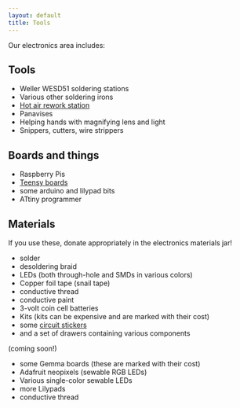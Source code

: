 ```yaml
---
layout: default
title: Tools
---
```


Our electronics area includes:


## Tools
- Weller WESD51 soldering stations
- Various other soldering irons
- [Hot air rework station](https://www.sparkfun.com/products/10706)
- Panavises
- Helping hands with magnifying lens and light
- Snippers, cutters, wire strippers


## Boards and things

- Raspberry Pis
- [Teensy boards](http://pjrc.com/teensy/index.html)
- some arduino and lilypad bits
- ATtiny programmer


## Materials
If you use these, donate appropriately in the electronics materials jar!

- solder
- desoldering braid
- LEDs (both through-hole and SMDs in various colors)
- Copper foil tape (snail tape)
- conductive thread
- conductive paint
- 3-volt coin cell batteries
- Kits (kits can be expensive and are marked with their cost)
- some [circuit stickers](https://www.crowdsupply.com/chibitronics/circuit-stickers)
- and a set of drawers containing various components

(coming soon!)

- some Gemma boards (these are marked with their cost)
- Adafruit neopixels (sewable RGB LEDs)
- Various single-color sewable LEDs
- more Lilypads
- conductive thread
